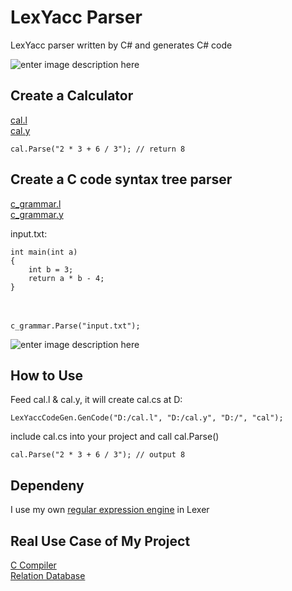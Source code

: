 






# LexYacc Parser
LexYacc parser written by C# and generates C# code

![enter image description here](https://r96922081.github.io/LexYacc/arch.png)

## Create a Calculator

[cal.l](https://github.com/r96922081/LexYacc/blob/main/Ut/LexYaccInput/cal.l)\
[cal.y](https://github.com/r96922081/LexYacc/blob/main/Ut/LexYaccInput/cal.y)
    
    cal.Parse("2 * 3 + 6 / 3"); // return 8
    
## Create a C code syntax tree parser

[c_grammar.l](https://github.com/r96922081/LexYacc/blob/main/Ut/LexYaccInput/c_grammar.l)\
[c_grammar.y](https://github.com/r96922081/LexYacc/blob/main/Ut/LexYaccInput/c_grammar.y)

input.txt:

    int main(int a) 
    {
        int b = 3;
        return a * b - 4;
    }
　 

    c_grammar.Parse("input.txt");

![enter image description here](https://r96922081.github.io/LexYacc/syntax_tree.png)

## How to Use

Feed cal.l & cal.y, it will create cal.cs at D:

    LexYaccCodeGen.GenCode("D:/cal.l", "D:/cal.y", "D:/", "cal");

include cal.cs into your project and call cal.Parse()

    cal.Parse("2 * 3 + 6 / 3"); // output 8

## Dependeny
I use my own [regular expression engine](https://github.com/r96922081/Regex) in Lexer

## Real Use Case of My Project
[C Compiler](https://github.com/r96922081/C-Compiler)\
[Relation Database](https://github.com/r96922081/Relational-Database)
